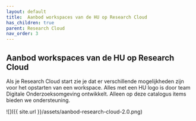 ```yaml
---
layout: default
title:  Aanbod workspaces van de HU op Research Cloud
has_children: true
parent: Research Cloud
nav_order: 3
---
```


## Aanbod workspaces van de HU op Research Cloud
Als je Research Cloud start zie je dat er verschillende mogelijkheden zijn voor het opstarten van een workspace. Alles met een HU logo is door team Digitale Onderzoeksomgeving ontwikkelt. Alleen op deze catalogus items bieden we ondersteuning. 

![]({{ site.url }}/assets/aanbod-research-cloud-2.0.png)